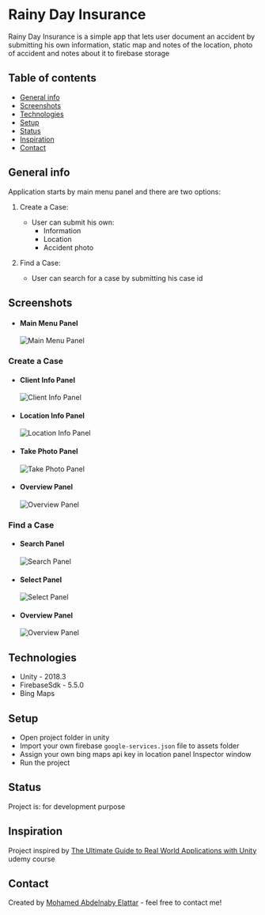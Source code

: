 
# Rainy Day Insurance
 Rainy Day Insurance is a simple app that lets user document an accident by submitting his own information, static map and notes of the location, photo of accident and notes about it to firebase storage

## Table of contents
* [General info](#general-info)
* [Screenshots](#screenshots)
* [Technologies](#technologies)
* [Setup](#setup)
* [Status](#status)
* [Inspiration](#inspiration)
* [Contact](#contact)

## General info
Application starts by main menu panel and there are two options:
1. Create a Case:
    - User can submit his own:
        - Information
        - Location
        - Accident photo

2. Find a Case:
    - User can search for a case by submitting his case id

## Screenshots
- #### Main Menu Panel
  ![Main Menu Panel](./img/1.jpg)

### Create a Case

- #### Client Info Panel
  ![Client Info Panel](./img/2.jpg)
- #### Location Info Panel
  ![Location Info Panel](./img/3.jpg)
- #### Take Photo Panel
  ![Take Photo Panel](./img/4.jpg)
- #### Overview Panel
  ![Overview Panel](./img/5.jpg)

### Find a Case

- #### Search Panel
  ![Search Panel](./img/6.jpg)
- #### Select Panel
  ![Select Panel](./img/7.jpg)
- #### Overview Panel
  ![Overview Panel](./img/8.jpg)

## Technologies
* Unity - 2018.3
* FirebaseSdk - 5.5.0
* Bing Maps

## Setup
- Open project folder in unity
- Import your own firebase ` google-services.json ` file to assets folder
- Assign your own bing maps api key in location panel Inspector window
- Run the project

## Status
Project is: for development purpose

## Inspiration
Project inspired by [The Ultimate Guide to Real World Applications with Unity](https://www.udemy.com/the-ultimate-guide-to-real-world-applications-with-unity/) udemy course

## Contact
Created by [Mohamed Abdelnaby Elattar](https://www.linkedin.com/in/maaelattar) - feel free to contact me!
